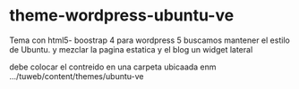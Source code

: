 # theme-wordpress-ubuntu-ve
Tema  con html5- boostrap 4 para wordpress 5
buscamos mantener el estilo de Ubuntu. y mezclar la pagina estatica y el blog 
un widget lateral 

debe colocar el contreido en una carpeta ubicaada enm
.../tuweb/content/themes/ubuntu-ve

